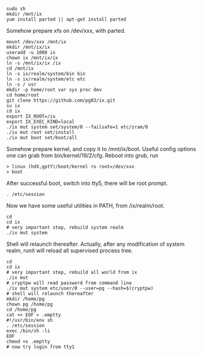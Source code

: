 ```
sudo sh
mkdir /mnt/ix
yum install parted || apt-get install parted
```

Somehow prepare xfs on /dev/xxx, with parted.

```
mount /dev/xxx /mnt/ix
mkdir /mnt/ix/ix
useradd -u 1000 ix
chown ix /mnt/ix/ix
ln -s /mnt/ix/ix /ix
cd /mnt/ix
ln -s ix/realm/system/bin bin
ln -s ix/realm/system/etc etc
ln -s / usr
mkdir -p home/root var sys proc dev
cd home/root
git clone https://github.com/pg83/ix.git
su ix
cd ix
export IX_ROOT=/ix
export IX_EXEC_KIND=local
./ix mut system set/system/0 --failsafe=1 etc/zram/0
./ix mut root set/install
./ix mut boot set/boot/all
```

Somehow prepare kernel, and copy it to /mnt/ix/boot. Useful config options one can grab from bin/kernel/19/2/cfg. Reboot into grub, run

```
> linux (hdX,gptY)/boot/kernel ro root=/dev/xxx
> boot
```

After successful boot, switch into tty5, there will be root prompt.

```
. /etc/session
```

Now we have some useful utilities in PATH, from /ix/realm/root.

```
cd
cd ix
# very important step, rebuild system realm
./ix mut system
```

Shell will relaunch thereafter. Actually, after any modification of system realm, runit will reload all supervised process tree.

```
cd
cd ix
# very important step, rebuild all world from ix
./ix mut
# cryptpw will read password from command line
./ix mut system etc/user/0 --user=pg --hash=$(cryptpw)
# shell will relaunch thereafter
mkdir /home/pg
chown pg /home/pg
cd /home/pg
cat << EOF > .emptty
#!/usr/bin/env sh
. /etc/session
exec /bin/sh -li
EOF
chmod +x .emptty
# now try login from tty1
```
